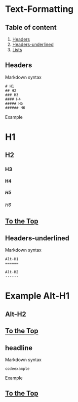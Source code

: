 <a name="top"></a>
# Text-Formatting

## Table of content

1. [Headers](#header)
2. [Headers-underlined](#underlined)
2. [Lists](#list)

<a name="header"></a>
## Headers

Markdown syntax
```
# H1
## H2
### H3
#### H4
##### H5
###### H6
```
Example
# H1
## H2
### H3
#### H4
##### H5
###### H6

[To the Top](#top)
------------------

<a name="underlined"></a>
## Headers-underlined

Markdown syntax
```
Alt-H1               
======               

Alt-H2
------
```
Example
Alt-H1               
======               

Alt-H2
------

[To the Top](#top)
------------------

<a name="something"></a>
## headline

Markdown syntax
```
codeexample
```
Example


[To the Top](#top)
------------------
